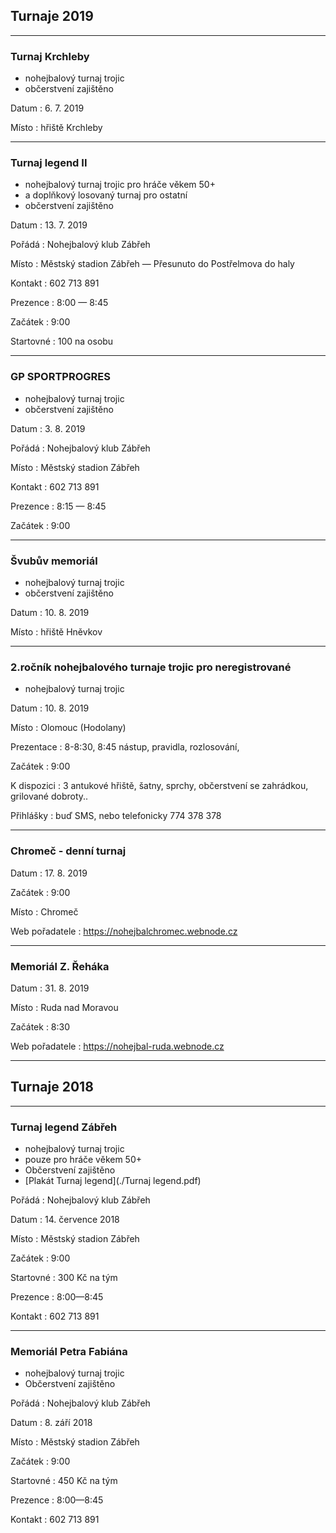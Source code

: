 ## Turnaje 2019 ##

---

### Turnaj Krchleby ###
- nohejbalový turnaj trojic
- občerstvení zajištěno 

Datum
: 6\. 7\. 2019

Místo
: hřiště Krchleby

---

### Turnaj legend II ###
- nohejbalový turnaj trojic pro hráče věkem 50+
- a doplňkový losovaný turnaj pro ostatní
- občerstvení zajištěno 

Datum
: 13\. 7\. 2019

Pořádá
: Nohejbalový klub Zábřeh

Místo
: Městský stadion Zábřeh — Přesunuto do Postřelmova do haly

Kontakt
: 602 713 891

Prezence
: 8:00 — 8:45

Začátek
: 9:00

Startovné
: 100 na osobu

---

### GP SPORTPROGRES ###
- nohejbalový turnaj trojic
- občerstvení zajištěno 

Datum
: 3\. 8\. 2019

Pořádá
: Nohejbalový klub Zábřeh

Místo
: Městský stadion Zábřeh

Kontakt
: 602 713 891

Prezence
: 8:15 — 8:45

Začátek
: 9:00

---

### Švubův memoriál ###
- nohejbalový turnaj trojic
- občerstvení zajištěno 

Datum
: 10\. 8\. 2019

Místo
: hřiště Hněvkov

---


### 2.ročník nohejbalového turnaje trojic pro neregistrované ###
- nohejbalový turnaj trojic

Datum
: 10\. 8\. 2019

Místo
: Olomouc (Hodolany)

Prezentace
: 8-8:30, 8:45 nástup, pravidla, rozlosování, 

Začátek
: 9:00 

K dispozici
: 3 antukové hřiště, šatny, sprchy, občerstvení se zahrádkou, grilované dobroty.. 

Přihlášky
: buď  SMS, nebo telefonicky 774 378 378

---
### Chromeč - denní turnaj ###

Datum
: 17\. 8\. 2019

Začátek
: 9:00

Místo
: Chromeč

Web pořadatele
: https://nohejbalchromec.webnode.cz

---

### Memoriál Z. Řeháka ###

Datum
: 31\. 8\. 2019

Místo
: Ruda nad Moravou

Začátek
: 8:30

Web pořadatele
: https://nohejbal-ruda.webnode.cz

---


## Turnaje 2018 ##

---

### Turnaj legend Zábřeh ###
- nohejbalový turnaj trojic
- pouze pro hráče věkem 50+ 
- Občerstvení zajištěno 
- [Plakát Turnaj legend](./Turnaj legend.pdf)

Pořádá
: Nohejbalový klub Zábřeh

Datum
: 14\. července 2018

Místo
: Městský stadion Zábřeh 

Začátek
: 9:00 

Startovné
: 300 Kč na tým 

Prezence
: 8:00—8:45 

Kontakt
: 602 713 891

---

### Memoriál Petra Fabiána 
- nohejbalový turnaj trojic
- Občerstvení zajištěno 

Pořádá
: Nohejbalový klub Zábřeh

Datum
: 8\. září 2018

Místo
: Městský stadion Zábřeh 

Začátek
: 9:00 

Startovné
: 450 Kč na tým 

Prezence
: 8:00—8:45 

Kontakt
: 602 713 891
